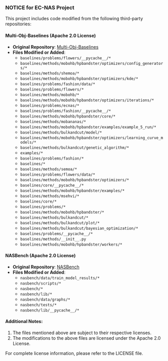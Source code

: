 ### NOTICE for EC-NAS Project

This project includes code modified from the following third-party repositories:

#### Multi-Obj-Baselines (Apache 2.0 License)

- **Original Repository**: [Multi-Obj-Baselines](https://github.com/automl/multi-obj-baselines)
- **Files Modified or Added**:
    - `baselines/problems/flowers/__pycache__/*`
    - `baselines/methods/mobohb/hpbandster/optimizers/config_generators/*`
    - `baselines/methods/shemoa/*`
    - `baselines/methods/mobohb/hpbandster/optimizers/kde/*`
    - `baselines/problems/fashion/data/*`
    - `baselines/problems/flowers/*`
    - `baselines/methods/mobohb/*`
    - `baselines/methods/mobohb/hpbandster/optimizers/iterations/*`
    - `baselines/problems/ecnas/*`
    - `baselines/problems/fashion/__pycache__/*`
    - `baselines/methods/mobohb/hpbandster/core/*`
    - `baselines/methods/mobananas/*`
    - `baselines/methods/mobohb/hpbandster/examples/example_5_run/*`
    - `baselines/methods/bulkandcut/model/*`
    - `baselines/methods/mobohb/hpbandster/optimizers/learning_curve_models/*`
    - `baselines/methods/bulkandcut/genetic_algorithm/*`
    - `examples/*`
    - `baselines/problems/fashion/*`
    - `baselines/*`
    - `baselines/methods/semoa/*`
    - `baselines/problems/flowers/data/*`
    - `baselines/methods/mobohb/hpbandster/optimizers/*`
    - `baselines/core/__pycache__/*`
    - `baselines/methods/mobohb/hpbandster/examples/*`
    - `baselines/methods/msehvi/*`
    - `baselines/core/*`
    - `baselines/problems/*`
    - `baselines/methods/mobohb/hpbandster/*`
    - `baselines/methods/bulkandcut/*`
    - `baselines/methods/bulkandcut/plot/*`
    - `baselines/methods/bulkandcut/bayesian_optimization/*`
    - `baselines/problems/__pycache__/*`
    - `baselines/methods/__init__.py`
    - `baselines/methods/mobohb/hpbandster/workers/*`

#### NASBench (Apache 2.0 License)

- **Original Repository**: [NASBench](https://github.com/google-research/nasbench)
- **Files Modified or Added**:
    - `nasbench/data/train_model_results/*`
    - `nasbench/scripts/*`
    - `nasbench/*`
    - `nasbench/lib/*`
    - `nasbench/data/graphs/*`
    - `nasbench/tests/*`
    - `nasbench/lib/__pycache__/*`

#### Additional Notes:
1. The files mentioned above are subject to their respective licenses.
2. The modifications to the above files are licensed under the Apache 2.0 License.

For complete license information, please refer to the LICENSE file.